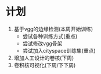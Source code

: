 # 计划
1. 基于vgg的边缘检测(本周开始训练)
    - 尝试各种训练方式(重点)
    - 尝试修改vgg骨架
    - 尝试加入cityspace训练集(重点)
2. 增加人工设计的卷核(下周)
3. 卷积核可视化(下周/下下周)